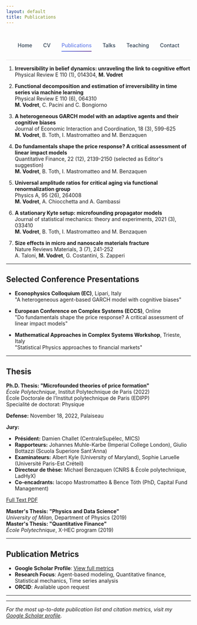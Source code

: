 ```yaml
---
layout: default
title: Publications
---
```


<style>
.nav-clean {
  display: flex;
  justify-content: center;
  gap: 30px;
  padding: 25px 0;
  border-bottom: 1px solid rgba(0, 0, 0, 0.1);
  background: transparent;
}

.nav-clean a {
  position: relative;
  font-weight: 500;
  color: #2c3e50;
  text-decoration: none;
  padding: 6px 0;
  transition: color 0.3s ease;
}

.nav-clean a::after {
  content: "";
  position: absolute;
  left: 0;
  bottom: -3px;
  width: 0%;
  height: 2px;
  background: linear-gradient(135deg, #667eea, #764ba2);
  transition: width 0.3s ease;
}

.nav-clean a:hover::after,
.nav-clean a.current::after {
  width: 100%;
}

.nav-clean a.current {
  color: #667eea;
}

h1 {
  color: #2c3e50;
  border-bottom: 3px solid #3498db;
  padding-bottom: 10px;
}
</style>

<nav class="nav-clean">
  <a href="/">Home</a>
  <a href="/cv">CV</a>
  <a href="/publications" class="current">Publications</a>
  <a href="/talks">Talks</a>
  <a href="/teaching">Teaching</a>
  <a href="/contact">Contact</a>
</nav>

1. **Irreversibility in belief dynamics: unraveling the link to cognitive effort**  
   Physical Review E 110 (1), 014304, **M. Vodret**

2. **Functional decomposition and estimation of irreversibility in time series via machine learning**  
   Physical Review E 110 (6), 064310  
   **M. Vodret**, C. Pacini and C. Bongiorno

3. **A heterogeneous GARCH model with an adaptive agents and their cognitive biases**  
   Journal of Economic Interaction and Coordination, 18 (3), 599-625  
   **M. Vodret**, B. Toth, I. Mastromatteo and M. Benzaquen

4. **Do fundamentals shape the price response? A critical assessment of linear impact models**  
   Quantitative Finance, 22 (12), 2139-2150 (selected as Editor's suggestion)  
   **M. Vodret**, B. Toth, I. Mastromatteo and M. Benzaquen

5. **Universal amplitude ratios for critical aging via functional renormalization group**  
   Physics A, 95 (26), 264008  
   **M. Vodret**, A. Chiocchetta and A. Gambassi

6. **A stationary Kyte setup: microfounding propagator models**  
   Journal of statistical mechanics: theory and experiments, 2021 (3), 033410  
   **M. Vodret**, B. Toth, I. Mastromatteo and M. Benzaquen

7. **Size effects in micro and nanoscale materials fracture**  
   Nature Reviews Materials, 3 (7), 241-252  
   A. Taloni, **M. Vodret**, G. Costantini, S. Zapperi

---

## Selected Conference Presentations

- **Econophysics Colloquium (EC)**, Lipari, Italy  
  "A heterogeneous agent-based GARCH model with cognitive biases"

- **European Conference on Complex Systems (ECCS)**, Online  
  "Do fundamentals shape the price response? A critical assessment of linear impact models"

- **Mathematical Approaches in Complex Systems Workshop**, Trieste, Italy  
  "Statistical Physics approaches to financial markets"

---

## Thesis

**Ph.D. Thesis: "Microfounded theories of price formation"**  
*École Polytechnique*, Institut Polytechnique de Paris (2022)  
École Doctorale de l'Institut polytechnique de Paris (EDIPP)  
Specialité de doctorat: Physique  

**Defense:** November 18, 2022, Palaiseau  

**Jury:**
- **Président:** Damien Challet (CentraleSupélec, MICS)
- **Rapporteurs:** Johannes Muhle-Karbe (Imperial College London), Giulio Bottazzi (Scuola Superiore Sant'Anna)
- **Examinateurs:** Albert Kyle (University of Maryland), Sophie Laruelle (Université Paris-Est Créteil)
- **Directeur de thèse:** Michael Benzaquen (CNRS & École polytechnique, LadHyX)
- **Co-encadrants:** Iacopo Mastromatteo & Bence Tóth (PhD, Capital Fund Management)

[Full Text PDF](https://theses.hal.science/tel-04106396/file/114697_VODRET_2022_archivage.pdf)

**Master's Thesis: "Physics and Data Science"**  
*University of Milan*, Department of Physics (2019)  
**Master's Thesis: "Quantitative Finance"**  
*École Polytechnique*, X-HEC program (2019)

---

## Publication Metrics

- **Google Scholar Profile**: [View full metrics](https://scholar.google.com/citations?user=BjqSd7cAAAAJ)
- **Research Focus**: Agent-based modeling, Quantitative finance, Statistical mechanics, Time series analysis
- **ORCID**: Available upon request

---

---

*For the most up-to-date publication list and citation metrics, visit my [Google Scholar profile](https://scholar.google.com/citations?user=BjqSd7cAAAAJ).*